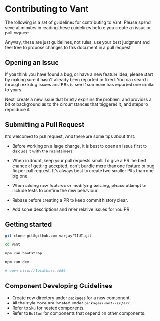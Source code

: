 # Contributing to Vant

The following is a set of guidelines for contributing to Vant. Please spend several minutes in reading these guidelines before you create an issue or pull request.

Anyway, these are just guidelines, not rules, use your best judgment and feel free to propose changes to this document in a pull request.

## Opening an Issue
If you think you have found a bug, or have a new feature idea, please start by making sure it hasn't already been reported or fixed. You can search through existing issues and PRs to see if someone has reported one similar to yours.

Next, create a new issue that briefly explains the problem, and provides a bit of background as to the circumstances that triggered it, and steps to reproduce it.

## Submitting a Pull Request
It's welcomed to pull request, And there are some tips about that:

- Before working on a large change, it is best to open an issue first to discuss it with the maintainers.

- When in doubt, keep your pull requests small. To give a PR the best chance of getting accepted, don't bundle more than one feature or bug fix per pull request. It's always best to create two smaller PRs than one big one.

- When adding new features or modifying existing, please attempt to include tests to confirm the new behaviour. 

- Rebase before creating a PR to keep commit history clear.

- Add some descriptions and refer relative issues for you PR.

## Getting started

```bash
git clone git@github.com:varjay/IIUI.git

cd vant

npm run bootstrap

npm run dev

# open http://localhost:8080
```

## Component Developing Guidelines
- Create new directory under `packages` for a new component.
- All the style code are located under `packages/vant-css/src`.
- Refer to `Sku` for nested components.
- Refer to `Button` for components that depend on other components.
